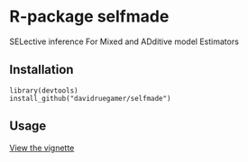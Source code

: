 # R-package selfmade
SELective inference For Mixed and ADditive model Estimators

## Installation 

```
library(devtools)
install_github("davidruegamer/selfmade")
```

## Usage

[View the vignette](https://davidruegamer.github.io/selfmade/index.html)
